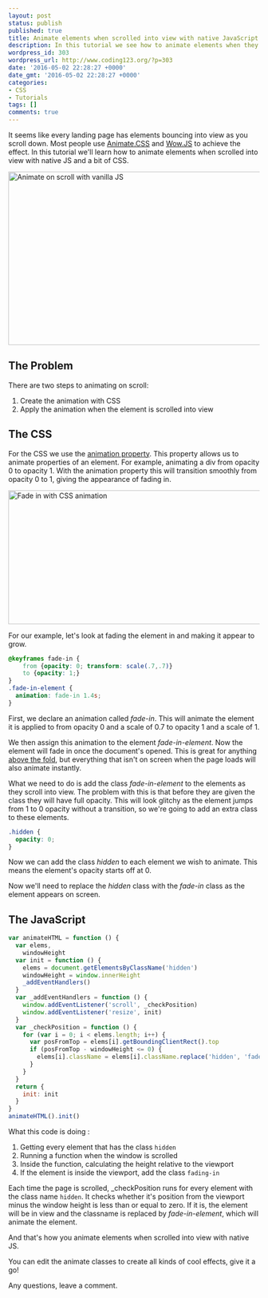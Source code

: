 ```yaml
---
layout: post
status: publish
published: true
title: Animate elements when scrolled into view with native JavaScript
description: In this tutorial we see how to animate elements when they are scrolled into view using native JavaScript.
wordpress_id: 303
wordpress_url: http://www.coding123.org/?p=303
date: '2016-05-02 22:28:27 +0000'
date_gmt: '2016-05-02 22:28:27 +0000'
categories:
- CSS
- Tutorials
tags: []
comments: true
---
```

It seems like every landing page has elements bouncing into view as you scroll down. Most people use <a rel="noopener" href="https://daneden.github.io/animate.css/" target="newwindow">Animate.CSS</a> and <a rel="noopener" href="http://mynameismatthieu.com/WOW/" target="newwindow">Wow.JS</a> to achieve the effect. In this tutorial we'll learn how to animate elements when scrolled into view with native JS and a bit of CSS.

<img class="aligncenter wp-image-305 size-full" src="/assets/2016/05/ezgif.com-video-to-gif.gif" alt="Animate on scroll with vanilla JS" width="960" height="347" />

## The Problem

There are two steps to animating on scroll:

1. Create the animation with CSS
2. Apply the animation when the element is scrolled into view

## The CSS

For the CSS we use the <a rel="noopener" href="https://developer.mozilla.org/en/docs/Web/CSS/animation" target="newwindow">animation property</a>. This property allows us to animate properties of an element. For example, animating a div from opacity 0 to opacity 1. With the animation property this will transition smoothly from opacity 0 to 1, giving the appearance of fading in.

<a rel="noopener" href="/assets/2016/05/ezgif.com-crop.gif"><img class="aligncenter size-full wp-image-310" src="/assets/2016/05/ezgif.com-crop.gif" alt="Fade in with CSS animation" width="638" height="268" /></a>

For our example, let's look at fading the element in and making it appear to grow.

```css
@keyframes fade-in {
    from {opacity: 0; transform: scale(.7,.7)}
    to {opacity: 1;}
}
.fade-in-element {
  animation: fade-in 1.4s;
}
```

First, we declare an animation called *fade-in*. This will animate the element it is applied to from opacity 0 and a scale of 0.7 to opacity 1 and a scale of 1.

We then assign this animation to the element *fade-in-element*. Now the element will fade in once the document's opened. This is great for anything <a rel="noopener" href="http://www.webvanta.com/post/2014-07-06/responsive-design-above-the-fold" target="newwindow">above the fold</a>, but everything that isn't on screen when the page loads will also animate instantly.

What we need to do is add the class *fade-in-element* to the elements as they scroll into view. The problem with this is that before they are given the class they will have full opacity. This will look glitchy as the element jumps from 1 to 0 opacity without a transition, so we're going to add an extra class to these elements.

```css
.hidden {
  opacity: 0;
}
```

Now we can add the class *hidden* to each element we wish to animate. This means the element's opacity starts off at 0.

Now we'll need to replace the *hidden* class with the *fade-in* class as the element appears on screen.

## The JavaScript

```js
var animateHTML = function () {
  var elems,
    windowHeight
  var init = function () {
    elems = document.getElementsByClassName('hidden')
    windowHeight = window.innerHeight
    _addEventHandlers()
  }
  var _addEventHandlers = function () {
    window.addEventListener('scroll', _checkPosition)
    window.addEventListener('resize', init)
  }
  var _checkPosition = function () {
    for (var i = 0; i < elems.length; i++) {
      var posFromTop = elems[i].getBoundingClientRect().top
      if (posFromTop - windowHeight <= 0) {
        elems[i].className = elems[i].className.replace('hidden', 'fade-in-element')
      }
    }
  }
  return {
    init: init
  }
}
animateHTML().init()
```

What this code is doing :

1. Getting every element that has the class `hidden`
2. Running a function when the window is scrolled</li>
3. Inside the function, calculating the height relative to the viewport
4. If the element is inside the viewport, add the class `fading-in`

Each time the page is scrolled, _checkPosition runs for every element with the class name `hidden`. It checks whether it's position from the viewport minus the window height is less than or equal to zero. If it is, the element will be in view and the classname is replaced by *fade-in-element*, which will animate the element.

And that's how you animate elements when scrolled into view with native JS.

You can edit the animate classes to create all kinds of cool effects, give it a go!

Any questions, leave a comment.
